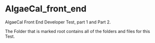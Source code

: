 # AlgaeCal_front_end
AlgaeCal Front End Developer Test, part 1 and  Part 2.

The Folder that is marked root contains all of the folders and files for this Test.
